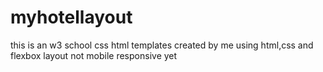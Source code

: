 # myhotellayout
this is an w3 school css html templates created by me using html,css and flexbox layout
not mobile responsive yet
